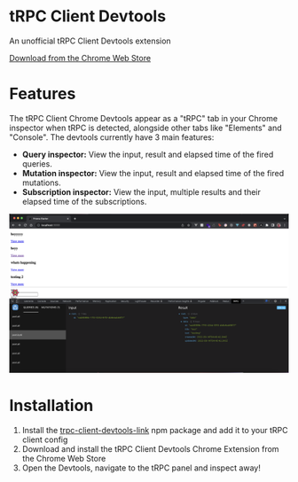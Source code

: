 # tRPC Client Devtools

An unofficial tRPC Client Devtools extension

[Download from the Chrome Web Store](https://chrome.google.com/webstore/detail/trpc-client-devtools/ocolkjnalnkdaclepjmkigefcgngkadb?hl=en&authuser=1)

# Features

The tRPC Client Chrome Devtools appear as a "tRPC" tab in your Chrome inspector when tRPC is detected, alongside other tabs like "Elements" and "Console". The devtools currently have 3 main features:

- **Query inspector:** View the input, result and elapsed time of the fired queries.
- **Mutation inspector:** View the input, result and elapsed time of the fired mutations.
- **Subscription inspector:** View the input, multiple results and their elapsed time of the subscriptions.

![tRPC Client Devtools Chrome Extension](./assets/trpc-client-devtools.png)

# Installation

1. Install the [trpc-client-devtools-link](https://www.npmjs.com/package/trpc-client-devtools-link) npm package and add it to your tRPC client config
2. Download and install the tRPC Client Devtools Chrome Extension from the Chrome Web Store
3. Open the Devtools, navigate to the tRPC panel and inspect away!
